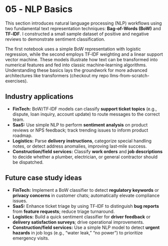 # 05 ‑ NLP Basics

This section introduces natural language processing (NLP) workflows using two fundamental text representation techniques: **Bag‑of‑Words (BoW)** and **TF‑IDF**.  I constructed a small sample dataset of positive and negative reviews to demonstrate sentiment classification.

The first notebook uses a simple BoW representation with logistic regression, while the second employs TF‑IDF weighting and a linear support vector machine.  These models illustrate how text can be transformed into numerical features and fed into classic machine‑learning algorithms.  Understanding these basics lays the groundwork for more advanced architectures like transformers  (checkout my repo llms-from-scratch-exercises).

## Industry applications

- **FinTech:** BoW/TF‑IDF models can classify **support ticket topics** (e.g., dispute, loan inquiry, account update) to route messages to the correct team.  
- **SaaS:** Use simple NLP to perform **sentiment analysis** on product reviews or NPS feedback; track trending issues to inform product roadmap.  
- **Logistics:** Parse **delivery instructions**, categorize special handling notes, or detect address anomalies, improving last‑mile success.  
- **Construction/field services:** Classify **work orders** and **job descriptions** to decide whether a plumber, electrician, or general contractor should be dispatched.

## Future case study ideas

- **FinTech:** Implement a BoW classifier to detect **regulatory keywords** or **privacy concerns** in customer chats; automatically elevate compliance issues.  
- **SaaS:** Enhance ticket triage by using TF‑IDF to distinguish **bug reports** from **feature requests**; reduce triage turnaround.  
- **Logistics:** Build a quick sentiment classifier for **driver feedback** or **delivery satisfaction surveys**; drive operational improvements.  
- **Construction/field services:** Use a simple NLP model to detect **urgent hazards** in job logs (e.g., “water leak,” “no power”) to prioritize emergency visits.

